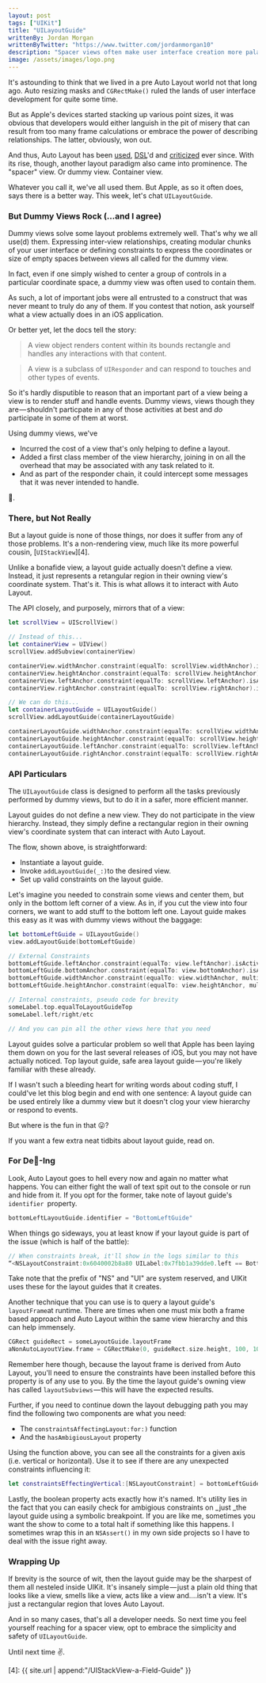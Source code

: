 ```yaml
---
layout: post
tags: ["UIKit"]
title: "UILayoutGuide"
writtenBy: Jordan Morgan
writtenByTwitter: "https://www.twitter.com/jordanmorgan10"
description: "Spacer views often make user interface creation more palatable, but with significant drawbacks. There's a more pragmatic way."
image: /assets/images/logo.png
---
```

It's astounding to think that we lived in a pre Auto Layout world not that long ago. Auto resizing masks and `CGRectMake()` ruled the lands of user interface development for quite some time.

But as Apple's devices started stacking up various point sizes, it was obvious that developers would either languish in the pit of misery that can result from too many frame calculations or embrace the power of describing relationships. The latter, obviously, won out.

And thus, Auto Layout has been [used][1], [DSL][2]'d and [criticized][3] ever since. With its rise, though, another layout paradigm also came into prominence. The "spacer" view. Or dummy view. Container view.

Whatever you call it, we've all used them. But Apple, as so it often does, says there is a better way. This week, let's chat `UILayoutGuide`.

### But Dummy Views Rock (…and I agree)

Dummy views solve some layout problems extremely well. That's why we all use(d) them. Expressing inter-view relationships, creating modular chunks of your user interface or defining constraints to express the coordinates or size of empty spaces between views all called for the dummy view.

In fact, even if one simply wished to center a group of controls in a particular coordinate space, a dummy view was often used to contain them.

As such, a lot of important jobs were all entrusted to a construct that was never meant to truly do any of them. If you contest that notion, ask yourself what a view actually does in an iOS application.

Or better yet, let the docs tell the story:

> A view object renders content within its bounds rectangle and handles any interactions with that content.

> A view is a subclass of `UIResponder` and can respond to touches and other types of events.

So it's hardly disputible to reason that an important part of a view being a view is to render stuff and handle events. Dummy views, views though they are — shouldn't particpate in any of those activities at best and _do_ participate in some of them at worst.

Using dummy views, we've

* Incurred the cost of a view that's only helping to define a layout.
* Added a first class member of the view hierarchy, joining in on all the overhead that may be associated with any task related to it.
* And as part of the responder chain, it could intercept some messages that it was never intended to handle.

😬.

### There, but Not Really

But a layout guide is none of those things, nor does it suffer from any of those problems. It's a non-rendering view, much like its more powerful cousin, [`UIStackView`][4].

Unlike a bonafide view, a layout guide actually doesn't define a view. Instead, it just represents a retangular region in their owning view's coordinate system. That's it. This is what allows it to interact with Auto Layout.

The API closely, and purposely, mirrors that of a view:
```swift 
let scrollView = UIScrollView()

// Instead of this...  
let containerView = UIView()  
scrollView.addSubview(containerView)

containerView.widthAnchor.constraint(equalTo: scrollView.widthAnchor).isActive = true  
containerView.heightAnchor.constraint(equalTo: scrollView.heightAnchor).isActive = true  
containerView.leftAnchor.constraint(equalTo: scrollView.leftAnchor).isActive = true  
containerView.rightAnchor.constraint(equalTo: scrollView.rightAnchor).isActive = true

// We can do this...  
let containerLayoutGuide = UILayoutGuide()  
scrollView.addLayoutGuide(containerLayoutGuide)

containerLayoutGuide.widthAnchor.constraint(equalTo: scrollView.widthAnchor).isActive = true  
containerLayoutGuide.heightAnchor.constraint(equalTo: scrollView.heightAnchor).isActive = true  
containerLayoutGuide.leftAnchor.constraint(equalTo: scrollView.leftAnchor).isActive = true  
containerLayoutGuide.rightAnchor.constraint(equalTo: scrollView.rightAnchor).isActive = true
```
### API Particulars

The `UILayoutGuide` class is designed to perform all the tasks previously performed by dummy views, but to do it in a safer, more efficient manner.

Layout guides do not define a new view. They do not participate in the view hierarchy. Instead, they simply define a rectangular region in their owning view's coordinate system that can interact with Auto Layout.

The flow, shown above, is straightforward:

* Instantiate a layout guide.
* Invoke `addLayoutGuide(_:)`to the desired view.
* Set up valid constraints on the layout guide.

Let's imagine you needed to constrain some views and center them, but only in the bottom left corner of a view. As in, if you cut the view into four corners, we want to add stuff to the bottom left one. Layout guide makes this easy as it was with dummy views without the baggage:
```swift
let bottomLeftGuide = UILayoutGuide()  
view.addLayoutGuide(bottomLeftGuide)

// External Constraints  
bottomLeftGuide.leftAnchor.constraint(equalTo: view.leftAnchor).isActive = true  
bottomLeftGuide.bottomAnchor.constraint(equalTo: view.bottomAnchor).isActive = true  
bottomLeftGuide.widthAnchor.constraint(equalTo: view.widthAnchor, multiplier: 0.5).isActive = true  
bottomLeftGuide.heightAnchor.constraint(equalTo: view.heightAnchor, multiplier: 0.5).isActive = true

// Internal constraints, pseudo code for brevity  
someLabel.top.equalToLayoutGuideTop  
someLabel.left/right/etc

// And you can pin all the other views here that you need
```
Layout guides solve a particular problem so well that Apple has been laying them down on you for the last several releases of iOS, but you may not have actually noticed. Top layout guide, safe area layout guide — you're likely familiar with these already.

If I wasn't such a bleeding heart for writing words about coding stuff, I could've let this blog begin and end with one sentence: A layout guide can be used entirely like a dummy view but it doesn't clog your view hierarchy or respond to events.

But where is the fun in that 😛?

If you want a few extra neat tidbits about layout guide, read on.

### For De🐛-Ing

Look, Auto Layout goes to hell every now and again no matter what happens. You can either fight the wall of text spit out to the console or run and hide from it. If you opt for the former, take note of layout guide's `identifier `property.
```swift    
bottomLeftLayoutGuide.identifier = "BottomLeftGuide"
```
When things go sideways, you at least know if your layout guide is part of the issue (which is half of the battle):
```swift
// When constraints break, it'll show in the logs similar to this  
“<NSLayoutConstraint:0x6040002b8a80 UILabel:0x7fbb1a39dde0.left == BottomLeftGuide:0x6040001ae2a0.left + 16>”
```
Take note that the prefix of "NS" and "UI" are system reserved, and UIKit uses these for the layout guides that it creates.

Another technique that you can use is to query a layout guide's `layoutFrame`at runtime. There are times when one must mix both a frame based approach and Auto Layout within the same view hierarchy and this can help immensely.
```swift
CGRect guideRect = someLayoutGuide.layoutFrame  
aNonAutoLayoutView.frame = CGRectMake(0, guideRect.size.height, 100, 100)
```
Remember here though, because the layout frame is derived from Auto Layout, you'll need to ensure the constraints have been installed before this property is of any use to you. By the time the layout guide's owning view has called `layoutSubviews` — this will have the expected results.

Further, if you need to continue down the layout debugging path you may find the following two components are what you need:

* The `constraintsAffectingLayout:for:)` function
* And the `hasAmbigiousLayout` property

Using the function above, you can see all the constraints for a given axis (i.e. vertical or horizontal). Use it to see if there are any unexpected constraints influencing it:
```swift
let constraintsEffectingVertical:[NSLayoutConstraint] = bottomLeftGuide.constraintsAffectingLayout(for: .horizontal)
```
Lastly, the boolean property acts exactly how it's named. It's utility lies in the fact that you can easily check for ambigious constraints on _just _the layout guide using a symbolic breakpoint. If you are like me, sometimes you want the show to come to a total halt if something like this happens. I sometimes wrap this in an `NSAssert()` in my own side projects so I have to deal with the issue right away.

### Wrapping Up

If brevity is the source of wit, then the layout guide may be the sharpest of them all nesteled inside UIKit. It's insanely simple — just a plain old thing that looks like a view, smells like a view, acts like a view and….isn't a view. It's just a rectangular region that loves Auto Layout.

And in so many cases, that's all a developer needs. So next time you feel yourself reaching for a spacer view, opt to embrace the simplicity and safety of `UILayoutGuide`.

Until next time ✌️.

[1]: https://oleb.net/blog/2014/03/how-i-learned-to-stop-worrying-and-love-auto-layout/
[2]: https://github.com/SnapKit/Masonry
[3]: https://www.reddit.com/r/iOSProgramming/comments/4t6kd5/why_i_dont_use_autolayout/
[4]: {{ site.url | append:"/UIStackView-a-Field-Guide" }}


